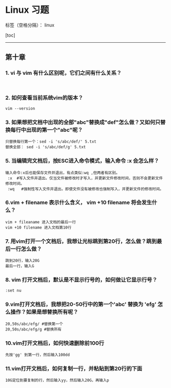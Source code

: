 # Linux 习题

标签（空格分隔）： linux

[toc]

---
## 第十章 
### 1. vi 与 vim 有什么区别呢，它们之间有什么关系？
```
    
```
### 2. 如何查看当前系统vim的版本？
```
vim --version
```
### 3. 如果想把文档中出现的全部"abc"替换成"def"怎么做？又如何只替换每行中出现的第一个"abc"呢？
```
只替换每行第一个：sed -i 's/abc/def/' 5.txt
替换全部： sed -i 's/abc/def/g' 5.txt
```
### 5. 当编辑完文档后，按ESC进入命令模式，输入命令 :x  会怎么样？
```
输入命令:x后也能保存文件并退出，有点类似:wq ,但两者有区别。
 :x  #写入文件并退出。仅当文件被修改时才写入，并更新文件修改时间，否则不会更新文件修改时间。
 :wq   #强制性写入文件并退出。即使文件没有被修改也强制写入，并更新文件的修改时间。
```
### 6.vim + filename 表示什么含义， vim +10 filename 将会发生什么？
```
vim + fileaname 进入文档的最后一行
vim +10 filename 进入文档第10行
```
### 7. 用vim打开一个文档后，我想让光标跳到第20行，怎么做？跳到最后一行怎么做？
```
跳到20行，输入20G
最后一行，输入G
```
### 8. vim 打开文档后，默认是不显示行号的，如何做让它显示行号？
```
:set nu
```
### 9.vim打开文档后，我想把20-50行中的第一个'abc' 替换为 'efg' 怎么操作？如果是想替换所有呢？
```
20,50s/abc/efg/ #替换第一个
20,50s/abc/efg/g #替换所有
```
### 10.vim打开文档后，如何快速删除前100行
```
先按'gg' 到第一行，然后输入100dd
```
### 11.vim打开文档后，如何复制一行，并粘贴到第20行的下面
```
10G定位到要复制的行，然后输入yy，然后输入20G，再输入p
```
